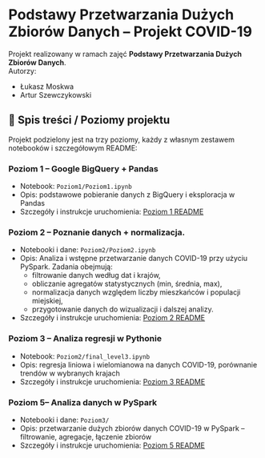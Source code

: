 # Podstawy Przetwarzania Dużych Zbiorów Danych – Projekt COVID-19

Projekt realizowany w ramach zajęć **Podstawy Przetwarzania Dużych Zbiorów Danych**.  
Autorzy:  
- Łukasz Moskwa  
- Artur Szewczykowski  

## 📌 Spis treści / Poziomy projektu

Projekt podzielony jest na trzy poziomy, każdy z własnym zestawem notebooków i szczegółowym README:

### Poziom 1 – Google BigQuery + Pandas
- Notebook: `Poziom1/Poziom1.ipynb`  
- Opis: podstawowe pobieranie danych z BigQuery i eksploracja w Pandas  
- Szczegóły i instrukcje uruchomienia: [Poziom 1 README](https://github.com/AbsZeroO/big-data/blob/main/Poziom_1/READEME.md)

### Poziom 2 – Poznanie danych + normalizacja.
- Notebooki i dane: `Poziom2/Poziom2.ipynb`  
- Opis: Analiza i wstępne przetwarzanie danych COVID-19 przy użyciu PySpark. Zadania obejmują:
  - filtrowanie danych według dat i krajów,
  - obliczanie agregatów statystycznych (min, średnia, max),
  - normalizacja danych względem liczby mieszkańców i populacji miejskiej,
  - przygotowanie danych do wizualizacji i dalszej analizy.
- Szczegóły i instrukcje uruchomienia: [Poziom 2 README](https://github.com/AbsZeroO/big-data/blob/main/Poziom_2/READEME.md)

### Poziom 3 – Analiza regresji w Pythonie
- Notebook: `Poziom2/final_level3.ipynb`  
- Opis: regresja liniowa i wielomianowa na danych COVID-19, porównanie trendów w wybranych krajach  
- Szczegóły i instrukcje uruchomienia: [Poziom 3 README](https://github.com/AbsZeroO/big-data/blob/main/Poziom_3/README.md)

### Poziom 5– Analiza danych w PySpark
- Notebooki i dane: `Poziom3/`  
- Opis: przetwarzanie dużych zbiorów danych COVID-19 w PySpark – filtrowanie, agregacje, łączenie zbiorów  
- Szczegóły i instrukcje uruchomienia: [Poziom 5 README](https://github.com/AbsZeroO/big-data/blob/main/Poziom_5_Spark/README.md)
